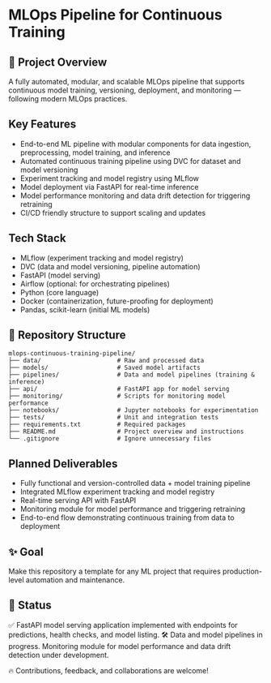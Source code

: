 # MLOps Pipeline for Continuous Training

## 🚀 Project Overview
A fully automated, modular, and scalable MLOps pipeline that supports continuous model training, versioning, deployment, and monitoring — following modern MLOps practices.

## Key Features
- End-to-end ML pipeline with modular components for data ingestion, preprocessing, model training, and inference
- Automated continuous training pipeline using DVC for dataset and model versioning
- Experiment tracking and model registry using MLflow
- Model deployment via FastAPI for real-time inference
- Model performance monitoring and data drift detection for triggering retraining
- CI/CD friendly structure to support scaling and updates

## Tech Stack
- MLflow (experiment tracking and model registry)
- DVC (data and model versioning, pipeline automation)
- FastAPI (model serving)
- Airflow (optional: for orchestrating pipelines)
- Python (core language)
- Docker (containerization, future-proofing for deployment)
- Pandas, scikit-learn (initial ML models)

## 📂 Repository Structure
```
mlops-continuous-training-pipeline/
├── data/                     # Raw and processed data
├── models/                   # Saved model artifacts
├── pipelines/                # Data and model pipelines (training & inference)
├── api/                      # FastAPI app for model serving
├── monitoring/               # Scripts for monitoring model performance
├── notebooks/                # Jupyter notebooks for experimentation
├── tests/                    # Unit and integration tests
├── requirements.txt          # Required packages
├── README.md                 # Project overview and instructions
└── .gitignore                # Ignore unnecessary files
```

## Planned Deliverables
- Fully functional and version-controlled data + model training pipeline
- Integrated MLflow experiment tracking and model registry
- Real-time serving API with FastAPI
- Monitoring module for model performance and triggering retraining
- End-to-end flow demonstrating continuous training from data to deployment

## ✨ Goal
Make this repository a template for any ML project that requires production-level automation and maintenance.

## 📅 Status
✅ FastAPI model serving application implemented with endpoints for predictions, health checks, and model listing.
🛠️ Data and model pipelines in progress. Monitoring module for model performance and data drift detection under development.

🔥 Contributions, feedback, and collaborations are welcome!